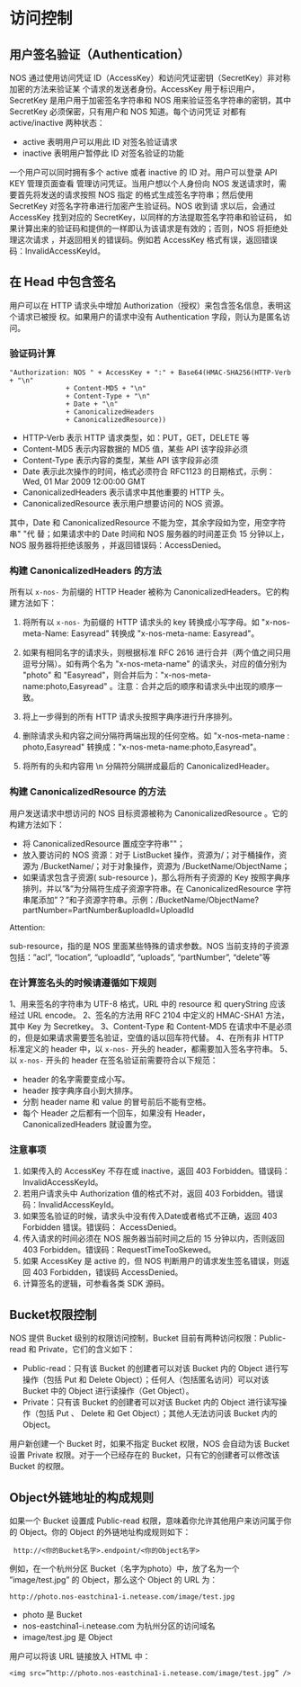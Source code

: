 # 访问控制

## 用户签名验证（Authentication）

NOS 通过使用访问凭证 ID（AccessKey）和访问凭证密钥（SecretKey）非对称加密的方法来验证某 个请求的发送者身份。AccessKey 用于标识用户，SecretKey 是用户用于加密签名字符串和 NOS 用来验证签名字符串的密钥，其中 SecretKey 必须保密，只有用户和 NOS 知道。每个访问凭证 对都有 active/inactive 两种状态：

* active 表明用户可以用此 ID 对签名验证请求
* inactive 表明用户暂停此 ID 对签名验证的功能

一个用户可以同时拥有多个 active 或者 inactive 的 ID 对。用户可以登录 API KEY 管理页面查看 管理访问凭证。当用户想以个人身份向 NOS 发送请求时，需要首先将发送的请求按照 NOS 指定 的格式生成签名字符串；然后使用 SecretKey 对签名字符串进行加密产生验证码。NOS 收到请 求以后，会通过 AccessKey 找到对应的 SecretKey，以同样的方法提取签名字符串和验证码， 如果计算出来的验证码和提供的一样即认为该请求是有效的；否则，NOS 将拒绝处理这次请求 ，并返回相关的错误码。例如若 AccessKey 格式有误，返回错误码：InvalidAccessKeyId。

## 在 Head 中包含签名

用户可以在 HTTP 请求头中增加 Authorization（授权）来包含签名信息，表明这个请求已被授 权。如果用户的请求中没有 Authentication 字段，则认为是匿名访问。

### 验证码计算

    "Authorization: NOS " + AccessKey + ":" + Base64(HMAC-SHA256(HTTP-Verb + "\n"  
                  + Content-MD5 + "\n"  
                  + Content-Type + "\n"  
                  + Date + "\n"  
                  + CanonicalizedHeaders 
                  + CanonicalizedResource))

* HTTP-Verb 表示 HTTP 请求类型，如：PUT，GET，DELETE 等
* Content-MD5 表示内容数据的 MD5 值，某些 API 该字段非必须
* Content-Type 表示内容的类型，某些 API 该字段非必须
* Date 表示此次操作的时间，格式必须符合 RFC1123 的日期格式，示例：Wed, 01 Mar 2009 12:00:00 GMT
* CanonicalizedHeaders 表示请求中其他重要的 HTTP 头。
* CanonicalizedResource 表示用户想要访问的 NOS 资源。

其中，Date 和 CanonicalizedResource 不能为空，其余字段如为空，用空字符串" "代 替；如果请求中的 Date 时间和 NOS 服务器的时间差正负 15 分钟以上，NOS 服务器将拒绝该服务 ，并返回错误码：AccessDenied。

### 构建 CanonicalizedHeaders 的方法
所有以 `x-nos-` 为前缀的 HTTP Header 被称为 CanonicalizedHeaders。它的构建方法如下：

1. 将所有以 `x-nos-` 为前缀的 HTTP 请求头的 key 转换成小写字母。如 "x-nos-meta-Name: Easyread" 转换成 "x-nos-meta-name: Easyread"。

2. 如果有相同名字的请求头，则根据标准 RFC 2616 进行合并（两个值之间只用逗号分隔）。如有两个名为 "x-nos-meta-name" 的请求头，对应的值分别为 "photo" 和 "Easyread"，则合并后为："x-nos-meta-name:photo,Easyread" 。注意：合并之后的顺序和请求头中出现的顺序一致。

3. 将上一步得到的所有 HTTP 请求头按照字典序进行升序排列。

4. 删除请求头和内容之间分隔符两端出现的任何空格。如 "x-nos-meta-name  : photo,Easyread" 转换成："x-nos-meta-name:photo,Easyread"。

5. 将所有的头和内容用 \n 分隔符分隔拼成最后的 CanonicalizedHeader。

### 构建 CanonicalizedResource 的方法
用户发送请求中想访问的 NOS 目标资源被称为 CanonicalizedResource 。它的构建方法如下：

* 将 CanonicalizedResource 置成空字符串""；
* 放入要访问的 NOS 资源：对于 ListBucket 操作，资源为/；对于桶操作，资源为 /BucketName/；对于对象操作，资源为 /BucketName/ObjectName；
* 如果请求包含子资源( sub-resource )，那么将所有子资源的 Key 按照字典序排列，并以”&”为分隔符生成子资源字符串。在 CanonicalizedResource 字符串尾添加”？”和子资源字符串。示例：/BucketName/ObjectName?partNumber=PartNumber&uploadId=UploadId

<span>Attention:</span><div class="alertContent">sub-resource，指的是 NOS 里面某些特殊的请求参数。NOS 当前支持的子资源包括：”acl”, “location”, “uploadId”, “uploads”, “partNumber”, “delete”等</div>
     

### 在计算签名头的时候请遵循如下规则
1、用来签名的字符串为 UTF-8 格式，URL 中的 resource 和 queryString 应该经过 URL encode。
2、签名的方法用 RFC 2104 中定义的 HMAC-SHA1 方法，其中 Key 为 Secretkey。
3、Content-Type 和 Content-MD5 在请求中不是必须的，但是如果请求需要签名验证，空值的话以回车符代替。
4、在所有非 HTTP 标准定义的 header 中，以 `x-nos-` 开头的 header，都需要加入签名字符串。
5、以 `x-nos-` 开头的 header 在签名验证前需要符合以下规范：

* header 的名字需要变成小写。
* header 按字典序自小到大排序。
* 分割 header name 和 value 的冒号前后不能有空格。
* 每个 Header 之后都有一个回车，如果没有 Header，CanonicalizedHeaders 就设置为空。

### 注意事项
1. 如果传入的 AccessKey 不存在或 inactive，返回 403 Forbidden。错误码：InvalidAccessKeyId。
2. 若用户请求头中 Authorization 值的格式不对，返回 403 Forbidden。错误码：InvalidAccessKeyId。
3. 如果签名验证的时候，请求头中没有传入Date或者格式不正确，返回 403 Forbidden 错误。错误码： AccessDenied。
4. 传入请求的时间必须在 NOS 服务器当前时间之后的 15 分钟以内，否则返回 403 Forbidden。错误码：RequestTimeTooSkewed。
5. 如果 AccessKey 是 active 的，但 NOS 判断用户的请求发生签名错误，则返回 403 Forbidden，错误码 AccessDenied。
6. 计算签名的逻辑，可参看各类 SDK 源码。

## Bucket权限控制

NOS 提供 Bucket 级别的权限访问控制，Bucket 目前有两种访问权限：Public-read 和 Private，它们的含义如下：

* Public-read：只有该 Bucket 的创建者可以对该 Bucket 内的 Object 进行写操作（包括 Put 和 Delete Object）；任何人（包括匿名访问）可以对该 Bucket 中的 Object 进行读操作（Get Object）。
* Private：只有该 Bucket 的创建者可以对该 Bucket 内的 Object 进行读写操作（包括 Put 、 Delete 和 Get Object）；其他人无法访问该 Bucket 内的 Object。

用户新创建一个 Bucket 时，如果不指定 Bucket 权限，NOS 会自动为该 Bucket 设置 Private 权限。对于一个已经存在的 Bucket，只有它的创建者可以修改该 Bucket 的权限。

## Object外链地址的构成规则

如果一个 Bucket 设置成 Public-read 权限，意味着你允许其他用户来访问属于你的 Object。你的 Object 的外链地址构成规则如下：

     http://<你的Bucket名字>.endpoint/<你的Object名字>

例如，在一个杭州分区 Bucket（名字为photo）中，放了名为一个 ”image/test.jpg” 的 Object，那么这个 Object 的 URL 为： 

    http://photo.nos-eastchina1-i.netease.com/image/test.jpg

* photo 是 Bucket
* nos-eastchina1-i.netease.com 为杭州分区的访问域名
* image/test.jpg 是 Object

用户可以将该 URL 链接放入 HTML 中：

    <img src=”http://photo.nos-eastchina1-i.netease.com/image/test.jpg” />